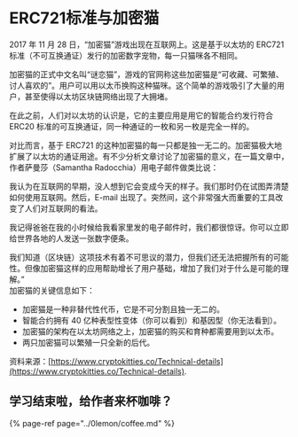 # ERC721标准与加密猫

2017 年 11 月 28 日，“加密猫”游戏出现在互联网上。这是基于以太坊的 ERC721 标准（不可互换通证）发行的加密数字宠物，每一只猫咪各不相同。  
  
加密猫的正式中文名叫“谜恋猫”，游戏的官网称这些加密猫是“可收藏、可繁殖、讨人喜欢的”。用户可以用以太币换购这种猫咪。这个简单的游戏吸引了大量的用户，甚至使得以太坊区块链网络出现了大拥堵。  
  
在此之前，人们对以太坊的认识是，它的主要应用是用它的智能合约发行符合 ERC20 标准的可互换通证，同一种通证的一枚和另一枚是完全一样的。  
  
对比而言，基于 ERC721 的这种加密猫的每一只都是独一无二的。加密猫极大地扩展了以太坊的通证用途。有不少分析文章讨论了加密猫的意义，在一篇文章中，作者萨曼莎（Samantha Radocchia）用电子邮件做类比说：  


我认为在互联网的早期，没人想到它会变成今天的样子。我们那时仍在试图弄清楚如何使用互联网。然后，E-mail 出现了。突然间，这个非常强大而重要的工具改变了人们对互联网的看法。  
  
我记得爸爸在我的小时候给我看家里发的电子邮件时，我们都很惊讶。你可以立即给世界各地的人发送一张数字便条。  
  
我们知道（区块链）这项技术有着不可思议的潜力，但我们还无法把握所有的可能性。但像加密猫这样的应用帮助增长了用户基础，增加了我们对于什么是可能的理解。”  
加密猫的关键信息如下：

* 加密猫是一种非替代性代币，它是不可分割且独一无二的。
* 智能合约拥有 40 亿种表型性变体（你可以看到）和基因型（你无法看到）。
* 加密猫的架构在以太坊网络之上，加密猫的购买和育种都需要用到以太币。
* 两只加密猫可以繁殖一只全新的后代。

  
资料来源：[https://www.cryptokitties.co/Technical-details](https://www.cryptokitties.co/Technical-details).

## 学习结束啦，给作者来杯咖啡？

{% page-ref page="../0lemon/coffee.md" %}


